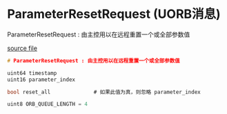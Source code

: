 # ParameterResetRequest (UORB消息)

ParameterResetRequest : 由主控用以在远程重置一个或全部参数值

[source file](https://github.com/PX4/PX4-Autopilot/blob/main/msg/ParameterResetRequest.msg)

```c
# ParameterResetRequest : 由主控用以在远程重置一个或全部参数值

uint64 timestamp
uint16 parameter_index

bool reset_all              # 如果此值为真，则忽略 parameter_index

uint8 ORB_QUEUE_LENGTH = 4

```